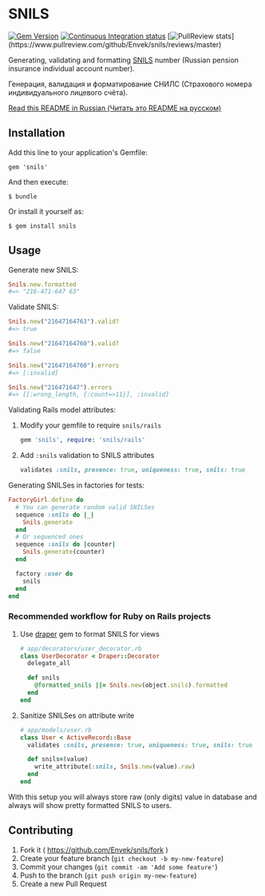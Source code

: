 SNILS
=====

[![Gem Version](https://badge.fury.io/rb/snils.svg)](http://badge.fury.io/rb/snils)
[![Continuous Integration status](https://api.travis-ci.org/Envek/snils.svg)](http://travis-ci.org/Envek/snils)
[![PullReview stats](https://www.pullreview.com/github/Envek/snils/badges/master.svg?)](https://www.pullreview.com/github/Envek/snils/reviews/master)

Generating, validating and formatting [SNILS] number (Russian pension insurance individual account number).

Генерация, валидация и форматирование СНИЛС (Страхового номера индивидуального лицевого счёта).

[Read this README in Russian (Читать это README на русском)](README.ru.md)

## Installation

Add this line to your application's Gemfile:

    gem 'snils'

And then execute:

    $ bundle

Or install it yourself as:

    $ gem install snils

## Usage

Generate new SNILS:

```ruby
Snils.new.formatted
#=> "216-471-647 63"
```

Validate SNILS:

```ruby
Snils.new("21647164763").valid?
#=> true

Snils.new("21647164760").valid?
#=> false

Snils.new("21647164760").errors
#=> [:invalid]

Snils.new("216471647").errors
#=> [[:wrong_length, {:count=>11}], :invalid]
```

Validating Rails model attributes:

 1. Modify your gemfile to require `snils/rails`

    ```ruby
    gem 'snils', require: 'snils/rails'
    ```

 2. Add `:snils` validation to SNILS attributes

    ```ruby
    validates :snils, presence: true, uniqueness: true, snils: true
    ```

Generating SNILSes in factories for tests:

```ruby
FactoryGirl.define do
  # You can generate random valid SNILSes
  sequence :snils do |_|
    Snils.generate
  end
  # Or sequenced ones
  sequence :snils do |counter|
    Snils.generate(counter)
  end

  factory :user do
    snils
  end
end
```

### Recommended workflow for Ruby on Rails projects

 1. Use [draper] gem to format SNILS for views

    ```ruby
    # app/decorators/user_decorator.rb
    class UserDecorator < Draper::Decorator
      delegate_all

      def snils
        @formatted_snils ||= Snils.new(object.snils).formatted
      end
    end
    ```

 2. Sanitize SNILSes on attribute write

    ```ruby
    # app/models/user.rb
    class User < ActiveRecord::Base
      validates :snils, presence: true, uniqueness: true, snils: true

      def snils=(value)
        write_attribute(:snils, Snils.new(value).raw)
      end
    end
    ```

With this setup you will always store raw (only digits) value in database and always will show pretty formatted SNILS to users.


## Contributing

1. Fork it ( https://github.com/Envek/snils/fork )
2. Create your feature branch (`git checkout -b my-new-feature`)
3. Commit your changes (`git commit -am 'Add some feature'`)
4. Push to the branch (`git push origin my-new-feature`)
5. Create a new Pull Request

[draper]: https://github.com/drapergem/draper
[SNILS]: http://en.wikipedia.org/wiki/SNILS_(Russia) "Insurance individual account number"
